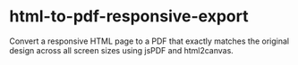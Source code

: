 # html-to-pdf-responsive-export
Convert a responsive HTML page to a PDF that exactly matches the original design across all screen sizes using jsPDF and html2canvas.
